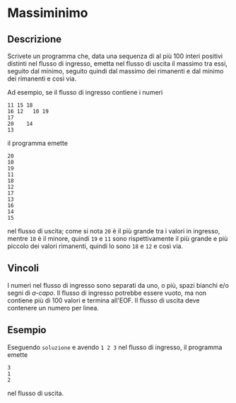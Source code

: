 Massiminimo
===========

Descrizione
-----------

Scrivete un programma che, data una sequenza di al più 100 interi positivi
distinti nel flusso di ingresso, emetta nel flusso di uscita il massimo tra
essi, seguito dal minimo, seguito quindi dal massimo dei rimanenti e dal minimo
dei rimanenti e così via.

Ad esempio, se il flusso di ingresso contiene i numeri

    11 15 18
    16 12   10 19
    17
    20    14
    13

il programma emette

    20
    10
    19
    11
    18
    12
    17
    13
    16
    14
    15

nel flusso di uscita; come si nota `20` è il più grande tra i valori in ingresso,
mentre `10` è il minore, quindi `19` e `11` sono rispettivamente il più grande e
più piccolo dei valori rimanenti, quindi lo sono `18` e `12` e così via.


Vincoli
-------

I numeri nel flusso di ingresso sono separati da uno, o più, spazi bianchi e/o
segni di *a-capo*. Il flusso di ingresso potrebbe essere vuoto, ma non contiene
più di 100 valori e termina all'EOF. Il flusso di uscita deve contenere un
numero per linea.


Esempio
-------

Eseguendo `soluzione` e avendo `1 2 3` nel flusso di ingresso, il programma
emette

    3
    1
    2

nel flusso di uscita.
